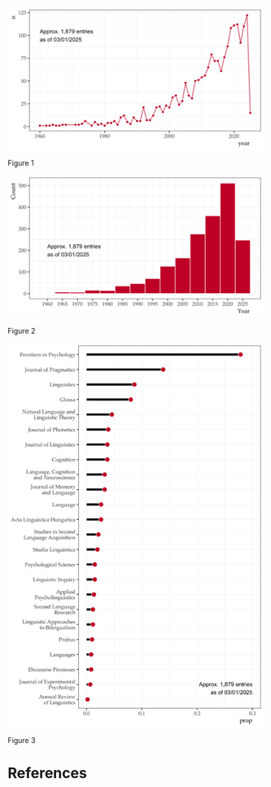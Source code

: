 

<div id="fig-line-graph">

<img src="README_files/figure-commonmark/fig-line-graph-1.png"
id="fig-line-graph" />

Figure 1

</div>

<div id="fig-bar-graph">

<img src="README_files/figure-commonmark/fig-bar-graph-1.png"
id="fig-bar-graph" />

Figure 2

</div>

<div id="fig-journals">

<img src="README_files/figure-commonmark/fig-journals-1.png"
id="fig-journals" />

Figure 3

</div>

# References
